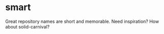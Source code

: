 # smart
Great repository names are short and memorable. Need inspiration? How about solid-carnival?
